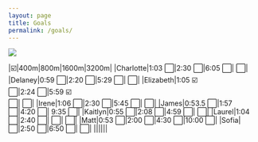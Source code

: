 ```yaml
---
layout: page
title: Goals
permalink: /goals/
---
```


![]({{site.baseurl}}/images/2024TrackAQ.png)

|:ballot_box_with_check:|400m|800m|1600m|3200m|
|Charlotte|1:03 :white_large_square:|2:30 :white_large_square:|6:05 :white_large_square:| :white_large_square:|
|Delaney|0:59 :white_large_square:|2:20 :white_large_square:|5:29 :white_large_square:| :white_large_square:|
|Elizabeth|1:05 :ballot_box_with_check: <br> :white_large_square:|2:24 :white_large_square:|5:59 :ballot_box_with_check: <br> :white_large_square:| :white_large_square:|
|Irene|1:06 :white_large_square:|2:30 :white_large_square:|5:45 :white_large_square:| :white_large_square:|
|James|0:53.5 :white_large_square:|1:57 :white_large_square:|4:20 :white_large_square:| 9:35 :white_large_square:|
|Kaitlyn|0:55 :white_large_square:|2:08 :white_large_square:|4:59 :white_large_square:| :white_large_square:|
|Laurel|1:04 :white_large_square:|2:40 :white_large_square:| :white_large_square:| :white_large_square:|
|Matt|0:53 :white_large_square:|2:00 :white_large_square:|4:30 :white_large_square:|10:00 :white_large_square:|
|Sofia| :white_large_square:|2:50 :white_large_square:|6:50 :white_large_square:| :white_large_square:|
||||||




